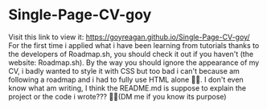 # Single-Page-CV-goy
Visit this link to view it: https://goyreagan.github.io/Single-Page-CV-goy/
For the first time i applied what i have been learning from tutorials thanks to the developers of Roadmap.sh, you should check it out if you haven't (the website: Roadmap.sh).
By the way you should ignore the appearance of my CV, i badly wanted to style it with CSS but too bad i can't because am following a roadmap and i had to fully use HTML alone 🤦‍♂️.
I don't even know what am writing, I think the README.md is suppose to explain the project or the code i wrote??? 🤷‍♂️(DM me if you know its purpose)
